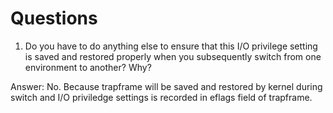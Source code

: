 # Questions

1. Do you have to do anything else to ensure that this I/O privilege setting is saved and restored properly when you subsequently switch from one environment to another? Why?

Answer: No. Because trapframe will be saved and restored by kernel during switch and I/O priviledge settings is recorded in eflags field of trapframe.